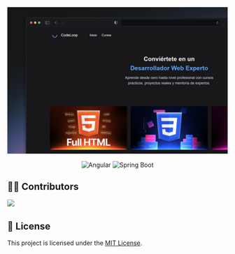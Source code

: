 <div align="center">
  <a href="#">
    <img src="./assets/readme.jpg" alt="Preview">
  </a>
  <p></p>
</div>

<div align="center">

![Angular](https://img.shields.io/badge/Angular-DD0031?style=flat&logo=angular&logoColor=white)
![Spring Boot](https://img.shields.io/badge/Spring%20Boot-6DB33F?style=flat&logo=springboot&logoColor=white)

</div>

## 🧑‍💻 Contributors

<a href="https://github.com/jaycodev/codeloop/graphs/contributors">
  <img src="https://contrib.rocks/image?repo=jaycodev/codeloop" />
</a>

## 📄 License

This project is licensed under the [MIT License](./LICENSE).
